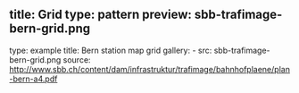 title: Grid
type: pattern
preview: sbb-trafimage-bern-grid.png
---
type: example
title: Bern station map grid
gallery:
    - src: sbb-trafimage-bern-grid.png
      source: http://www.sbb.ch/content/dam/infrastruktur/trafimage/bahnhofplaene/plan-bern-a4.pdf

    
